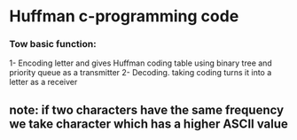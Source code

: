 # Huffman c-programming code


### Tow basic function:
1- Encoding letter and gives Huffman coding table using binary tree and priority queue as a transmitter
2- Decoding. taking coding turns it into a letter as a receiver

## note: if two characters have the same frequency we take character which has a higher ASCII value
